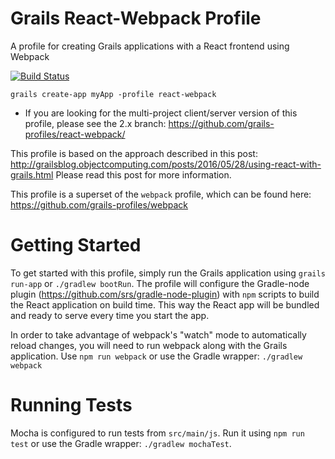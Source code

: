 # Grails React-Webpack Profile
A profile for creating Grails applications with a React frontend using Webpack

[![Build Status](https://travis-ci.org/grails-profiles/react.svg?branch=master)](https://travis-ci.org/grails-profiles/react)


```
grails create-app myApp -profile react-webpack
```


 - If you are looking for the multi-project client/server version of this profile, please see the 2.x branch: https://github.com/grails-profiles/react-webpack/

This profile is based on the approach described in this post: http://grailsblog.objectcomputing.com/posts/2016/05/28/using-react-with-grails.html  Please read this post for more information.

This profile is a superset of the `webpack` profile, which can be found here: https://github.com/grails-profiles/webpack

# Getting Started

To get started with this profile, simply run the Grails application using `grails run-app` or `./gradlew bootRun`. The profile will configure the Gradle-node plugin (https://github.com/srs/gradle-node-plugin) with `npm` scripts to build the React application on build time. This way the React app will be bundled and ready to serve every time you start the app.

In order to take advantage of webpack's "watch" mode to automatically reload changes, you will need to run webpack along with the Grails application. Use `npm run webpack` or use the Gradle wrapper: `./gradlew webpack`

# Running Tests

Mocha is configured to run tests from `src/main/js`. Run it using `npm run test` or use the Gradle wrapper: `./gradlew mochaTest`.


